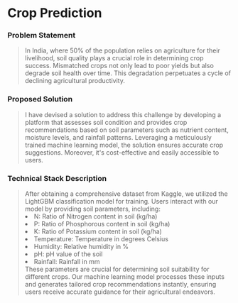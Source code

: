 <h1 class="major">Crop Prediction</h1>
                  									<h3>Problem Statement</h3>
									<blockquote>In India, where 50% of the population relies on agriculture for their livelihood, soil quality plays a crucial role in determining crop success. Mismatched crops not only lead to poor yields but also degrade soil health over time. This degradation perpetuates a cycle of declining agricultural productivity.</blockquote>
																		<h3>Proposed Solution</h3>
									<blockquote>I have devised a solution to address this challenge by developing a platform that assesses soil condition and provides crop recommendations based on soil parameters such as nutrient content, moisture levels, and rainfall patterns. Leveraging a meticulously trained machine learning model, the solution ensures accurate crop suggestions. Moreover, it's cost-effective and easily accessible to users. </blockquote>
									<h3>Technical Stack Description</h3>
									<blockquote>After obtaining a comprehensive dataset from Kaggle, we utilized the LightGBM classification model for training. Users interact with our model by providing soil parameters, including:
<br>
<li>N: Ratio of Nitrogen content in soil (kg/ha)</li>
<li>P: Ratio of Phosphorous content in soil (kg/ha)</li>
<li>K: Ratio of Potassium content in soil (kg/ha)</li>
<li>Temperature: Temperature in degrees Celsius</li>
<li>Humidity: Relative humidity in %</li>
<li>pH: pH value of the soil</li>
<li>Rainfall: Rainfall in mm</li>
These parameters are crucial for determining soil suitability for different crops. Our machine learning model processes these inputs and generates tailored crop recommendations instantly, ensuring users receive accurate guidance for their agricultural endeavors.</blockquote>
 
